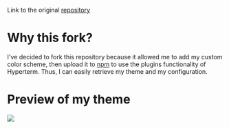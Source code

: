 Link to the original [repository](https://github.com/ooJerryLeeoo/hyper-material-box)

# Why this fork?
I've decided to fork this repository because it allowed me to add my custom color scheme, then upload it to [npm](https://www.npmjs.com/package/hyper-material-box-linking) to use the plugins functionality of Hyperterm. Thus, I can easily retrieve my theme and my configuration.

# Preview of my theme

![](http://i.imgur.com/8agdo5V.png)